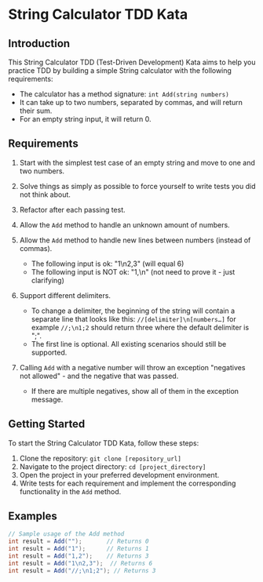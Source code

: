 # String Calculator TDD Kata

## Introduction

This String Calculator TDD (Test-Driven Development) Kata aims to help you practice TDD by building a simple String calculator with the following requirements:

- The calculator has a method signature: `int Add(string numbers)`
- It can take up to two numbers, separated by commas, and will return their sum.
- For an empty string input, it will return 0.

## Requirements

1. Start with the simplest test case of an empty string and move to one and two numbers.
2. Solve things as simply as possible to force yourself to write tests you did not think about.
3. Refactor after each passing test.
4. Allow the `Add` method to handle an unknown amount of numbers.
5. Allow the `Add` method to handle new lines between numbers (instead of commas).

   - The following input is ok: "1\n2,3" (will equal 6)
   - The following input is NOT ok: "1,\n" (not need to prove it - just clarifying)

6. Support different delimiters.

   - To change a delimiter, the beginning of the string will contain a separate line that looks like this: `//[delimiter]\n[numbers…]` for example `//;\n1;2` should return three where the default delimiter is ";".
   - The first line is optional. All existing scenarios should still be supported.

7. Calling `Add` with a negative number will throw an exception "negatives not allowed" - and the negative that was passed.

   - If there are multiple negatives, show all of them in the exception message.

## Getting Started

To start the String Calculator TDD Kata, follow these steps:

1. Clone the repository: `git clone [repository_url]`
2. Navigate to the project directory: `cd [project_directory]`
3. Open the project in your preferred development environment.
4. Write tests for each requirement and implement the corresponding functionality in the `Add` method.

## Examples

```csharp
// Sample usage of the Add method
int result = Add("");       // Returns 0
int result = Add("1");      // Returns 1
int result = Add("1,2");    // Returns 3
int result = Add("1\n2,3");  // Returns 6
int result = Add("//;\n1;2"); // Returns 3
